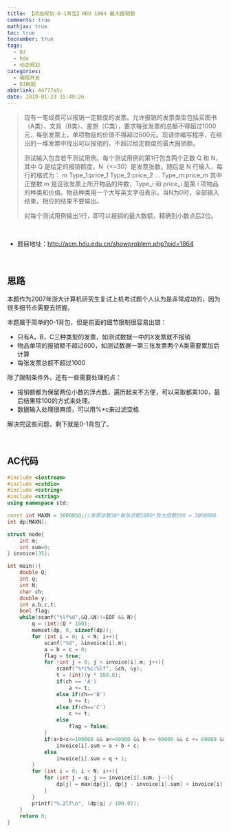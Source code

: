 ```yaml
---
title: 【动态规划-0-1背包】HDU 1864 最大报销额
comments: true
mathjax: true
toc: true
tocnumber: true
tags:
  - OJ
  - hdu
  - 动态规划
categories: 
  - 编程开发
  - OJ刷题
abbrlink: 44777a5c
date: 2019-01-23 15:49:26
---
```


> 现有一笔经费可以报销一定额度的发票。允许报销的发票类型包括买图书（A类）、文具（B类）、差旅（C类），要求每张发票的总额不得超过1000元，每张发票上，单项物品的价值不得超过600元。现请你编写程序，在给出的一堆发票中找出可以报销的、不超过给定额度的最大报销额。
>
> 测试输入包含若干测试用例。每个测试用例的第1行包含两个正数 Q 和 N，其中 Q 是给定的报销额度，N（<=30）是发票张数。随后是 N 行输入，每行的格式为：
> m Type_1:price_1 Type_2:price_2 ... Type_m:price_m
> 其中正整数 m 是这张发票上所开物品的件数，Type_i 和 price_i 是第 i 项物品的种类和价值。物品种类用一个大写英文字母表示。当N为0时，全部输入结束，相应的结果不要输出。
>
> 对每个测试用例输出1行，即可以报销的最大数额，精确到小数点后2位。

<!-- more -->

​         

- 题目地址：http://acm.hdu.edu.cn/showproblem.php?pid=1864

​         

## 思路

本题作为2007年浙大计算机研究生复试上机考试题个人认为是非常成功的，因为很多细节点需要去把握。

本题属于简单的0-1背包，但是前面的细节限制很容易出错：

* 只有A，B，C三种类型的发票，如测试数据一中的X发票就不报销
* 物品单项的报销额不超过600，如测试数据一第三张发票两个A类需要累加后计算
* 每张发票总额不超过1000

除了限制条件外，还有一些需要处理的点：

* 报销额都为保留两位小数的浮点数，遍历起来不方便，可以采取都乘100，最后结果除100的方式来处理。
* 数据输入处理很麻烦，可以用%*c来过滤空格

解决完这些问题，剩下就是0-1背包了。

​       



## AC代码

```c++
#include <iostream>
#include <cstdio>
#include <cstring>
#include <string>
using namespace std;

const int MAXN = 3000050;//发票张数30*每张总额1000*放大倍数100 = 3000000
int dp[MAXN];

struct node{
    int m;
    int sum=0;
} invoice[35];

int main(){
    double Q;
    int q;
    int N;
    char ch;
    double y;
    int a,b,c,t;
    bool flag;
    while(scanf("%lf%d",&Q,&N)!=EOF && N){
        q = (int)(Q * 100);
        memset(dp, 0, sizeof(dp));
        for (int i = 0; i < N; i++){
            scanf("%d", &invoice[i].m);
            a = b = c = 0;
            flag = true;
            for (int j = 0; j < invoice[i].m; j++){
                scanf("%*c%c:%lf", &ch, &y);
                t = (int)(y * 100.0);
                if(ch == 'A')
                    a += t;
                else if(ch=='B')
                    b += t;
                else if(ch=='C')
                    c += t;
                else
                    flag = false;
            }
            if(a+b+c<=100000 && a<=60000 && b <= 60000 && c <= 60000 && flag)
                invoice[i].sum = a + b + c;
            else
                invoice[i].sum = q + 1;
        }
        for (int i = 0; i < N; i++){
            for (int j = q; j >= invoice[i].sum; j--){
                dp[j] = max(dp[j], dp[j - invoice[i].sum] + invoice[i].sum);
            }
        }
        printf("%.2lf\n", (dp[q] / 100.0));
    }
    return 0;
}
```

